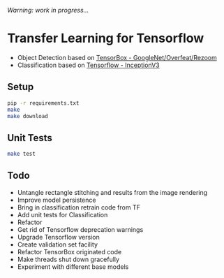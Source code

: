 
_Warning: work in progress..._

# Transfer Learning for Tensorflow

* Object Detection based on [TensorBox - GoogleNet/Overfeat/Rezoom](https://github.com/TensorBox/TensorBox)
* Classification based on [Tensorflow - InceptionV3](https://www.tensorflow.org/how_tos/image_retraining/)

## Setup

```bash
pip -r requirements.txt
make
make download
```

## Unit Tests

```bash
make test
```
## Todo

* Untangle rectangle stitching and results from the image rendering
* Improve model persistence
* Bring in classification retrain code from TF
* Add unit tests for Classification
* Refactor
* Get rid of Tensorflow deprecation warnings
* Upgrade Tensorflow version
* Create validation set facility
* Refactor TensorBox originated code
* Make threads shut down gracefully
* Experiment with different base models
